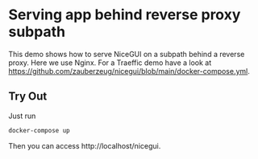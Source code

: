 # Serving app behind reverse proxy subpath

This demo shows how to serve NiceGUI on a subpath behind a reverse proxy.
Here we use Nginx. For a Traeffic demo have a look at https://github.com/zauberzeug/nicegui/blob/main/docker-compose.yml.

## Try Out

Just run

```bash
docker-compose up
```

Then you can access http://localhost/nicegui.
